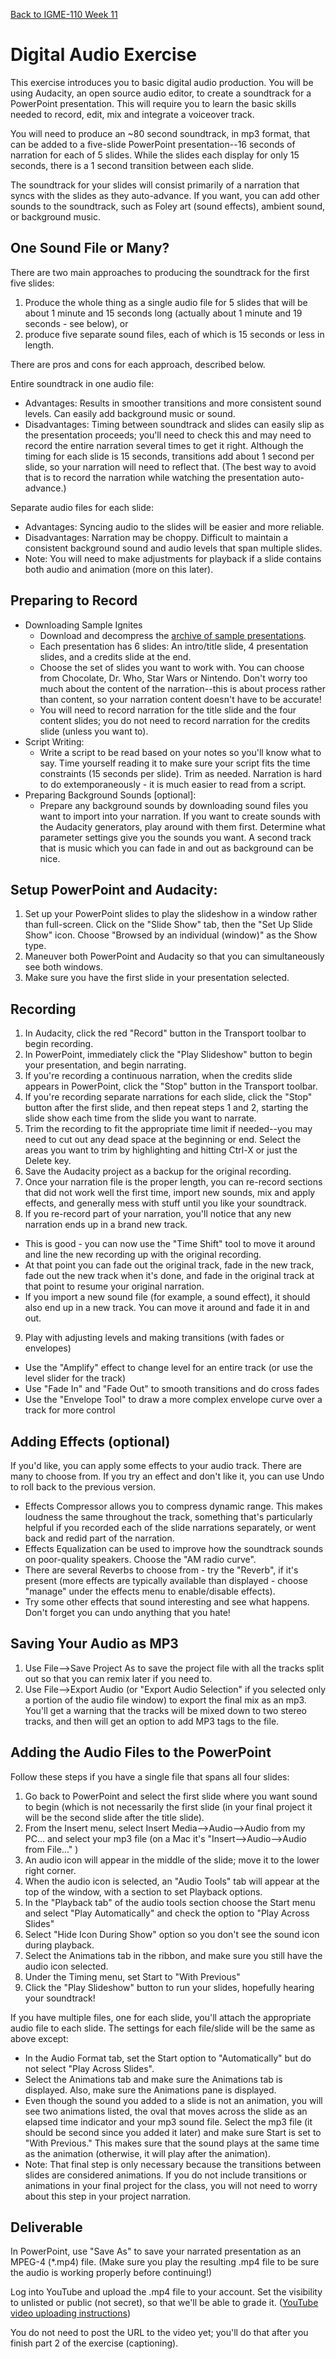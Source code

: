 [Back to IGME-110 Week 11](https://lawleyfall2019.github.io/110-fall2019/schedule.html#week12)

# Digital Audio Exercise

This exercise introduces you to basic digital audio production. You will be using Audacity, an open source audio editor, to create a soundtrack for a PowerPoint presentation. This will require you to learn the basic skills needed to record, edit, mix and integrate a voiceover track. 

You will need to produce an ~80 second soundtrack, in mp3 format, that can be added to a five-slide PowerPoint presentation--16 seconds of narration for each of 5 slides.  While the slides each display for only 15 seconds, there is a 1 second transition between each slide. 

The soundtrack for your slides will consist primarily of a narration that syncs with the slides as they auto-advance.  If you want, you can add other sounds to the soundtrack, such as Foley art (sound effects), ambient sound, or background music.

## One Sound File or Many?

There are two main approaches to producing the soundtrack for the first five slides: 

1. Produce the whole thing as a single audio file for 5 slides that will be about 1 minute and 15 seconds long (actually about 1 minute and 19 seconds - see below), or
2.	produce five separate sound files, each of which is 15 seconds or less in length.

There are pros and cons for each approach, described below. 

Entire soundtrack in one audio file:
* Advantages:  Results in smoother transitions and more consistent sound levels. Can easily add background music or sound. 
* Disadvantages:  Timing between soundtrack and slides can easily slip as the presentation proceeds; you'll need to check this and may need to record the entire narration several times to get it right. Although the timing for each slide is 15 seconds, transitions add about 1 second per slide, so your narration will need to reflect that. (The best way to avoid that is to record the narration while watching the presentation auto-advance.)

Separate audio files for each slide:
* Advantages:  Syncing audio to the slides will be easier and more reliable.
* Disadvantages:  Narration may be choppy.  Difficult to maintain a consistent background sound and audio levels that span multiple slides. 
* Note: You will need to make adjustments for playback if a slide contains both audio and animation (more on this later).


## Preparing to Record

- Downloading Sample Ignites
  - Download and decompress the [archive of sample presentations](sample-ignites.zip).  
  - Each presentation has 6 slides: An intro/title slide, 4 presentation slides, and a credits slide at the end. 
  - Choose the set of slides you want to work with.  You can choose from Chocolate, Dr. Who, Star Wars or Nintendo. Don't worry too much about the content of the narration--this is about process rather than content, so your narration content doesn't have to be accurate! 
  - You will need to record narration for the title slide and the four content slides; you do not need to record narration for the credits slide (unless you want to).
- Script Writing:  
  - Write a script to be read based on your notes so you'll know what to say.  Time yourself reading it to make sure your script fits the time constraints (15 seconds per slide). Trim as needed. Narration is hard to do extemporaneously - it is much easier to read from a script.
- Preparing Background Sounds [optional]:
  - Prepare any background sounds by downloading sound files you want to import into your narration.  If you want to create sounds with the Audacity generators, play around with them first.  Determine what parameter settings give you the sounds you want. A second track that is music which you can fade in and out as background can be nice.

## Setup PowerPoint and Audacity:

1. Set up your PowerPoint slides to play the slideshow in a window rather than full-screen.  Click on the "Slide Show" tab, then the "Set Up Slide Show" icon.  Choose "Browsed by an individual (window)" as the Show type.
2. Maneuver both PowerPoint and Audacity so that you can simultaneously see both windows. 
3. Make sure you have the first slide in your presentation selected.

## Recording

1. In Audacity, click the red "Record" button in the Transport toolbar to begin recording.
2. In PowerPoint, immediately click the "Play Slideshow" button to begin your presentation, and begin narrating. 
3. If you're recording a continuous narration, when the credits slide appears in PowerPoint, click the "Stop" button in the Transport toolbar. 
4. If you're recording separate narrations for each slide, click the "Stop" button after the first slide, and then repeat steps 1 and 2, starting the slide show each time from the slide you want to narrate. 
5. Trim the recording to fit the appropriate time limit if needed--you may need to cut out any dead space at the beginning or end. Select the areas you want to trim by highlighting and hitting Ctrl-X or just the  Delete key.
6. Save the Audacity project as a backup for the original recording. 
7. Once your narration file is the proper length, you can re-record sections that did not work well the first time, import new sounds, mix and apply effects, and generally mess with stuff until you like your soundtrack. 
8. If you re-record part of your narration, you'll notice that any new narration ends up in a brand new track.  
  - This is good - you can now use the "Time Shift" tool to move it around and line the new recording up with the original recording. 
  - At that point you can fade out the original track, fade in the new track, fade out the new track when it's done, and fade in the original track at that point to resume your original narration.
  - If you import a new sound file (for example, a sound effect), it should also end up in a new track.  You can move it around and fade it in and out.
9. Play with adjusting levels and making transitions (with fades or envelopes)
  - Use the "Amplify" effect to change level for an entire track (or use the level slider for the track)
  - Use "Fade In" and "Fade Out" to smooth transitions and do cross fades
  - Use the "Envelope Tool" to draw a more complex envelope curve over a track for more control

## Adding Effects (optional)
If you'd like, you can apply some effects to your audio track.  There are many to choose from. If you try an effect and don't like it, you can use Undo to roll back to the previous version.

- Effects Compressor allows you to compress dynamic range.  This makes loudness the same throughout the track, something that's particularly helpful if you recorded each of the slide narrations separately, or went back and redid part of the narration. 
- Effects Equalization can be used to improve how the soundtrack sounds on poor-quality speakers. Choose the "AM radio curve".
- There are several Reverbs to choose from - try the "Reverb", if it's present (more effects are typically available than displayed - choose "manage" under the effects menu to enable/disable effects).
- Try some other effects that sound interesting and see what happens.  Don't forget you can undo anything that you hate!

## Saving Your Audio as MP3

1. Use File-->Save Project As to save the project file with all the tracks split out so that you can remix later if you need to.
2. Use  File-->Export Audio (or "Export Audio Selection" if you selected only a portion of the audio file window) to export the final mix as an mp3. You'll get a warning that the tracks will be mixed down to two stereo tracks, and then will get an option to add MP3 tags to the file. 

## Adding the Audio Files to the PowerPoint

Follow these steps if you have a single file that spans all four slides:
1. Go back to PowerPoint and select the first slide where you want sound to begin (which is not necessarily the first slide (in your final project it will be the second slide after the title slide).
2. From the Insert menu, select Insert Media-->Audio-->Audio from my PC... and select your mp3 file (on a Mac it's "Insert-->Audio-->Audio from File..." )
3. An audio icon will appear in the middle of the slide; move it to the lower right corner.  
4. When the audio icon is selected, an "Audio Tools" tab will appear at the top of the window, with a section to set Playback options. 
5. In the "Playback tab" of the audio tools section choose the Start menu and select "Play Automatically" and check the option to "Play Across Slides" 
6. Select "Hide Icon During Show" option so you don't see the sound icon during playback.
7. Select the Animations tab in the ribbon, and make sure you still have the audio icon selected.
8. Under the Timing menu, set Start to "With Previous"
9. Click the "Play Slideshow" button to run your slides, hopefully hearing your soundtrack!

If you have multiple files, one for each slide, you'll attach the appropriate audio file to each slide.  The settings for each file/slide will be the same as above except: 
- In the Audio Format tab, set the Start option to "Automatically" but do not select "Play Across Slides".
- Select the Animations tab and make sure the Animations tab is displayed. Also, make sure the Animations pane is displayed. 
- Even though the sound you added to a slide is not an animation, you will see two animations listed, the oval that moves across the slide as an elapsed time indicator and your mp3 sound file.  Select the mp3 file (it should be second since you added it later) and make sure Start is set to "With Previous." This makes sure that the sound plays at the same time as the animation (otherwise, it will play after the animation).
- Note: That final step is only necessary because the transitions between slides are considered animations. If you do not include transitions or animations in your final project for the class, you will not need to worry about this step in your project narration.

## Deliverable
In PowerPoint, use "Save As" to save your narrated presentation as an MPEG-4 (*.mp4) file. (Make sure you play the resulting .mp4 file to be sure the audio is working properly before continuing!) 

Log into YouTube and upload the .mp4 file to your account. Set the visibility to unlisted or public (not secret), so that we'll be able to grade it. ([YouTube video uploading instructions](https://support.google.com/youtube/answer/57407?co=GENIE.Platform%3DDesktop&hl=en))

You do not need to post the URL to the video yet; you'll do that after you finish part 2 of the exercise (captioning).   

